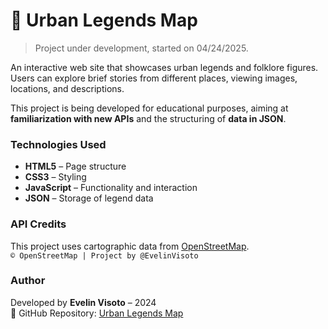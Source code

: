 # 👻 Urban Legends Map

>  Project under development, started on 04/24/2025.

An interactive web site that showcases urban legends and folklore figures.  
Users can explore brief stories from different places, viewing images, locations, and descriptions.

This project is being developed for educational purposes, aiming at **familiarization with new APIs** and the structuring of **data in JSON**.

### Technologies Used

- **HTML5** – Page structure  
- **CSS3** – Styling  
- **JavaScript** – Functionality and interaction  
- **JSON** – Storage of legend data  

### API Credits

This project uses cartographic data from [OpenStreetMap](https://www.openstreetmap.org).  
`© OpenStreetMap | Project by @EvelinVisoto`

### Author

Developed by **Evelin Visoto** – 2024  
📌 GitHub Repository: [Urban Legends Map](https://github.com/EvelinVisoto/Mapa-de-Lendas-Urbanas)

